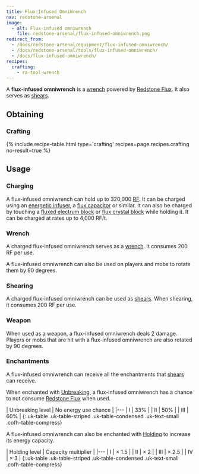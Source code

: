 ```yaml
---
title: Flux-Infused OmniWrench
nav: redstone-arsenal
image:
  - alt: Flux-infused omniwrench
    file: redstone-arsenal/flux-infused-omniwrench.png
redirect_from:
  - /docs/redstone-arsenal/equipment/flux-infused-omniwrench/
  - /docs/redstone-arsenal/tools/flux-infused-omniwrench/
  - /docs/flux-infused-omniwrench/
recipes:
  crafting:
    - ra-tool-wrench
---
```


A **flux-infused omniwrench** is a [wrench](/docs/wrenches/) powered by
[Redstone Flux](/docs/redstone-flux/). It also serves as
[shears](https://minecraft.gamepedia.com/Shears).


Obtaining
---------

### Crafting
{% include recipe-table.html type='crafting' recipes=page.recipes.crafting no-result=true %}


Usage
-----

### Charging
A flux-infused omniwrench can hold up to 320,000 [RF](/docs/redstone-flux/). It
can be charged using an [energetic infuser](/docs/thermal-expansion/energetic-infuser/), a [flux
capacitor](/docs/thermal-expansion/flux-capacitor/) or similar. It can also be charged by touching
a [fluxed electrum block](/docs/redstone-arsenal/fluxed-electrum-block/) or [flux crystal
block](/docs/redstone-arsenal/flux-crystal-block) while holding it. It can be charged at rates up
to 4,000 RF/t.

### Wrench
A charged flux-infused omniwrench serves as a [wrench](/docs/wrenches/#usage).
It consumes 200 RF per use.

A flux-infused omniwrench can also be used on players and mobs to rotate them by
90 degrees.

### Shearing
A charged flux-infused omniwrench can be used as
[shears](https://minecraft.gamepedia.com/Shears). When shearing, it consumes 200
RF per use.

### Weapon
When used as a weapon, a flux-infused omniwrench deals 2 damage. Players or mobs
that are hit with a flux-infused omniwrench are also rotated by 90 degrees.

### Enchantments
A flux-infused omniwrench can receive all the enchantments that
[shears](https://minecraft.gamepedia.com/Shears) can receive.

When enchanted with [Unbreaking](https://minecraft.gamepedia.com/Unbreaking), a
flux-infused omniwrench has a chance to not consume [Redstone
Flux](/docs/redstone-flux/) when used.

| Unbreaking level | No energy use chance |
|---
| I | 33% |
| II | 50% |
| III | 60% |
{:.uk-table .uk-table-striped .uk-table-condensed .uk-text-small .cofh-table-compress}

A flux-infused omniwrench can also be enchanted with [Holding](/docs/cofh-core/holding/) to
increase its energy capacity.

| Holding level | Capacity multiplier |
|---
| I | × 1.5 |
| II | × 2 |
| III | × 2.5 |
| IV | × 3 |
{:.uk-table .uk-table-striped .uk-table-condensed .uk-text-small .cofh-table-compress}
